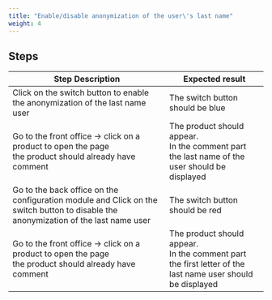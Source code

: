 ```yaml
---
title: "Enable/disable anonymization of the user\'s last name"
weight: 4
---
```

## Steps
| Step Description | Expected result |
| ----- | ----- |
| Click on the switch button to enable the anonymization of the last name user | The switch button should be blue |
| Go to the front office -> click on a product to open the page<br>the product should already have comment | The product should appear.<br>In the comment part the last name of the user should be displayed |
| Go to the back office on the configuration module and Click on the switch button to disable the anonymization of the last name user | The switch button should be red |
| Go to the front office -> click on a product to open the page<br>the product should already have comment | The product should appear.<br>In the comment part the first letter of the last name user should be displayed |
